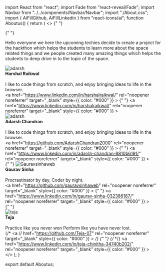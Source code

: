 import React from "react";
import Fade from "react-reveal/Fade";
import Navbar from "../../components/Navbar/Navbar";
import "./About.css";
import { AiFillGithub, AiFillLinkedin } from "react-icons/ai";
function Aboutus() {
  return (
    <>
      <Fade top>
        <Navbar />
      </Fade>{" "}
      <div className="about-container">
        <div className="desc">
          {" "}
          <p>
            Hello everyone we here the upcoming techies decide to create a
            project for the hackthon which helps the students to learn more
            about the space related things and we people created many amazing
            things which helps the students to deep drive in to the topic of the
            space.
          </p>
        </div>
        <div className="card-body">
          <div className="cards">
            <div className="card">
              <div className="avatar">
                <img
                  src="https://avatars.githubusercontent.com/u/64153988?v=4"
                  alt="adarsh"
                  className="avatar"
                />
              </div>
              <div className="text">
                <strong>Harshal Raikwal</strong>
                <br />
                <br />I like to code things from scratch, and enjoy bringing
                ideas to life in the browser.
              </div>
              <div className="link">
                <span>
                  <a
                    href="https://www.linkedin.com/in/harshalraikwal/"
                    rel="noopener noreferrer"
                    target="_blank"
                    style={{ color: "#000" }}
                  >
                    {" "}
                    <AiFillGithub />
                  </a>
                </span>
                <span>
                  <a
                    href="https://www.linkedin.com/in/harshalraikwal/"
                    rel="noopener noreferrer"
                    target="_blank"
                    style={{ color: "#000" }}
                  >
                    <AiFillLinkedin />
                  </a>
                </span>
              </div>
            </div>
          </div>
          <div className="cards">
            <div className="card">
              <div>
                <img
                  src="https://media-exp1.licdn.com/dms/image/C4D03AQHMEsD2Z9o-9A/profile-displayphoto-shrink_400_400/0/1602448822533?e=1634774400&v=beta&t=IUVJzqqwmbseEkNn84ks8WBk49ZQnP3mdQk24UvO9GI"
                  alt="adarsh"
                  className="avatar"
                />
              </div>
              <div className="text">
                <strong>Adarsh Chandran</strong>
                <br />
                <br />I like to code things from scratch, and enjoy bringing
                ideas to life in the browser.
              </div>
              <div className="link">
                <span>
                  <a
                    href="https://github.com/AdarshChandran2000"
                    rel="noopener noreferrer"
                    target="_blank"
                    style={{ color: "#000" }}
                  >
                    {" "}
                    <AiFillGithub />
                  </a>
                </span>
                <span>
                  <a
                    href="https://www.linkedin.com/in/adarsh-chandran-8810b6191/"
                    rel="noopener noreferrer"
                    target="_blank"
                    style={{ color: "#000" }}
                  >
                    <AiFillLinkedin />
                  </a>
                </span>
              </div>
            </div>
          </div>
          <div className="cards">
            <div className="card">
              <div>
                {" "}
                <img
                  src="https://media-exp1.licdn.com/dms/image/C4D03AQEs-fNxCFmfDQ/profile-displayphoto-shrink_400_400/0/1600956670978?e=1634774400&v=beta&t=W8rey-PpDYiQc9WhKfAr1l0OkfpEFa0wf8RK9j48au8"
                  alt="Gauravsinhaweb"
                  className="avatar"
                />
              </div>
              <div className="text">
                <strong>Gaurav Sinha</strong>
                <br />
                <br />
                Procrastinator by day, Coder by night.
              </div>
              <div className="link">
                <span>
                  <a
                    href="https://github.com/gauravsinhaweb"
                    rel="noopener noreferrer"
                    target="_blank"
                    style={{ color: "#000" }}
                  >
                    {" "}
                    <AiFillGithub />
                  </a>
                </span>
                <span>
                  <a
                    href="https://www.linkedin.com/in/gaurav-sinha-032386187/"
                    rel="noopener noreferrer"
                    target="_blank"
                    style={{ color: "#000" }}
                  >
                    <AiFillLinkedin />
                  </a>
                </span>
              </div>
            </div>
          </div>{" "}
          <div className="cards">
            <div className="card">
              <div>
                <img
                  src="https://media-exp1.licdn.com/dms/image/C5603AQGbrcAgp4yosw/profile-displayphoto-shrink_400_400/0/1608278444129?e=1634774400&v=beta&t=2cc5JgYMLYOuXKkFIfQbFvuzl1bOnJhRyGJ6xzpmpp8"
                  alt="teja"
                  className="avatar"
                />
              </div>
              <div className="text">
                <strong>Teja</strong>
                <br />
                <br />
                Practice like you never won Perform like you have never lost.
              </div>
              <div className="link">
                <span>
                  {/* <a
                    // href="https://github.com/Teja-07"
                    rel="noopener noreferrer"
                    target="_blank"
                    style={{ color: "#000" }}
                  > */}
                    {" "}
                    <AiFillGithub />
                  {/* </a> */}
                </span>
                <span>
                  <a
                    href="https://www.linkedin.com/in/teja-chinitha-34740b202/"
                    rel="noopener noreferrer"
                    target="_blank"
                    style={{ color: "#000" }}
                  >
                    <AiFillLinkedin />
                  </a>
                </span>
              </div>
            </div>
          </div>
        </div>
      </div>
    </>
  );
}

export default Aboutus;
